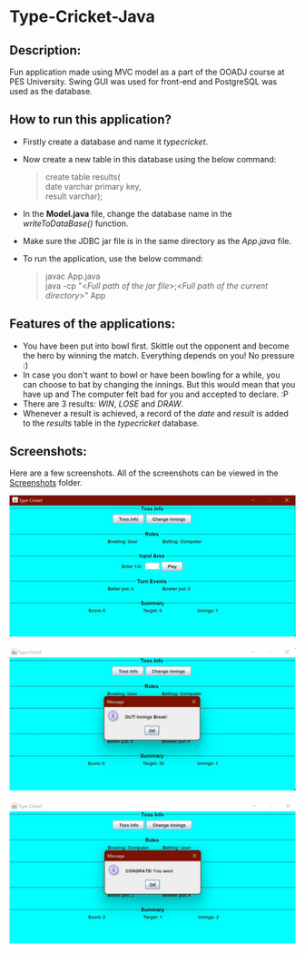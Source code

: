 # Type-Cricket-Java

## Description: <br>
Fun application made using MVC model as a part of the OOADJ course at PES University. Swing GUI was used for front-end and PostgreSQL was used as the database.

## How to run this application?
+ Firstly create a database and name it _typecricket_.
+ Now create a new table in this database using the below command:<br>

  > create table results(<br>
    > date varchar primary key, <br>
    > result varchar);<br>
  
+ In the **Model.java** file, change the database name in the _writeToDataBase()_ function.
+ Make sure the JDBC jar file is in the same directory as the _App.java_ file.
+ To run the application, use the below command:<br>

  > javac App.java<br>
  > java -cp "<_Full path of the jar file_>;<_Full path of the current directory_>" App<br>

## Features of the applications:
+ You have been put into bowl first. Skittle out the opponent and become the hero by winning the match. Everything depends on you! No pressure :)
+ In case you don't want to bowl or have been bowling for a while, you can choose to bat by changing the innings. But this would mean that you have up and The computer felt bad for you and accepted to declare. :P
+ There are 3 results: _WIN_, _LOSE_ and _DRAW_.
+ Whenever a result is achieved, a record of the _date_ and _result_ is added to the _results_ table in the _typecricket_ database.

## Screenshots:
Here are a few screenshots. All of the screenshots can be viewed in the [Screenshots](https://github.com/archit-sagar/Type-Cricket-Java/tree/main/Screenshots) folder.

![Setup](https://github.com/archit-sagar/Type-Cricket-Java/blob/main/Screenshots/setup.jpg)<br><br>
![Change Innings](https://github.com/archit-sagar/Type-Cricket-Java/blob/main/Screenshots/changeinningsout.jpg)<br><br>
![Player Won](https://github.com/archit-sagar/Type-Cricket-Java/blob/main/Screenshots/playerwon.jpg)<br>
